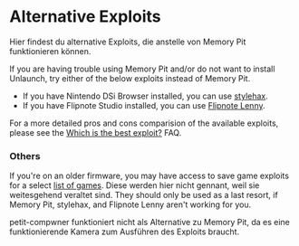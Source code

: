 # Alternative Exploits

Hier findest du alternative Exploits, die anstelle von Memory Pit funktionieren können.

If you are having trouble using Memory Pit and/or do not want to install Unlaunch, try either of the below exploits instead of Memory Pit.

- If you have Nintendo DSi Browser installed, you can use [stylehax](launching-the-browser-exploit.html).
- If you have Flipnote Studio installed, you can use [Flipnote Lenny](launching-the-flipnote-exploit.html).

For a more detailed pros and cons comparision of the available exploits, please see the [Which is the best exploit?](faq.html#which-is-the-best-exploit) FAQ.

### Others

If you're on an older firmware, you may have access to save game exploits for a select [list of games](https://dsibrew.org/wiki/DSi_exploits#DSiWare\(True_DSi-Mode\)_Exploits). Diese werden hier nicht gennant, weil sie weitesgehend veraltet sind. They should only be used as a last resort, if Memory Pit, stylehax, and Flipnote Lenny aren't working for you.

petit-compwner funktioniert nicht als Alternative zu Memory Pit, da es eine funktionierende Kamera zum Ausführen des Exploits braucht.
